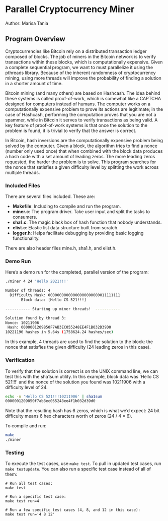 # Parallel Cryptocurrency Miner

Author: Marisa Tania  

## Program Overview 
Cryptocurrencies like Bitcoin rely on a distributed transaction ledger composed of blocks. The job of miners in the Bitcoin network is to verify transactions within these blocks, which is computationally expensive. Given a complete sequential program, we want to must parallelize it using the pthreads library. Because of the inherent randomness of cryptocurrency mining, using more threads will improve the probability of finding a solution in a shorter amount of time.

Bitcoin mining (and many others) are based on Hashcash. The idea behind these systems is called proof-of-work, which is somewhat like a CAPTCHA designed for computers instead of humans. The computer works on a computationally expensive problem to prove its actions are legitimate; in the case of Hashcash, performing the computation proves that you are not a spammer, while in Bitcoin it serves to verify transactions as being valid. A key feature of proof-of-work systems is that once the solution to the problem is found, it is trivial to verify that the answer is correct.

In Bitcoin, hash inversions are the computationally expensive problem being solved by the computer. Given a block, the algorithm tries to find a nonce (number only used once) that when combined with the block data produces a hash code with a set amount of leading zeros. The more leading zeros requested, the harder the problem is to solve. This program searches for the nonce that satisfies a given difficulty level by splitting the work across multiple threads.

### Included Files
There are several files included. These are:
   - <b>Makefile</b>: Including to compile and run the program.
   - <b>miner.c</b>: The program driver. Take user input and split the tasks to consumers.
   - <b>sha1.c</b>: The magic black box of hash function that nobody understands.
   - <b>elist.c</b>: Elastic list data structure built from scratch.
   - <b>logger.h</b>: Helps facilitate debugging by providing basic logging functionality.  

There are also header files mine.h, sha1.h, and elist.h.

### Demo Run
Here’s a demo run for the completed, parallel version of the program:
```bash
./miner 4 24 'Hello 2021!!!'

Number of threads: 4
  Difficulty Mask: 00000000000000000000000011111111
       Block data: [Hello CS 521!!!]

----------- Starting up miner threads!  -----------

Solution found by thread 3:
Nonce: 10211906
 Hash: 0000001209850F7AB3EC055248EE4F1B032D39D0
10221196 hashes in 5.64s (1758624.24 hashes/sec)
```
In this example, 4 threads are used to find the solution to the block: the nonce that satisfies the given difficulty (24 leading zeros in this case). 

### Verification
To verify that the solution is correct is on the UNIX command line, we can test this with the sha1sum utility. In this example, block data was 'Hello CS 521!!!' and the nonce of the solution you found was 10211906 with a difficulty level of 24. 

```bash
echo -n 'Hello CS 521!!!10211906' | sha1sum
0000001209850f7ab3ec055248ee4f1b032d39d0
```
Note that the resulting hash has 6 zeros, which is what we’d expect: 24 bit difficulty means 6 hex characters worth of zeros (24 / 4 = 6).


To compile and run:

```bash
make
./miner
```

### Testing

To execute the test cases, use `make test`. To pull in updated test cases, run `make testupdate`. You can also run a specific test case instead of all of them:

```
# Run all test cases:
make test

# Run a specific test case:
make test run=4

# Run a few specific test cases (4, 8, and 12 in this case):
make test run='4 8 12'
```



